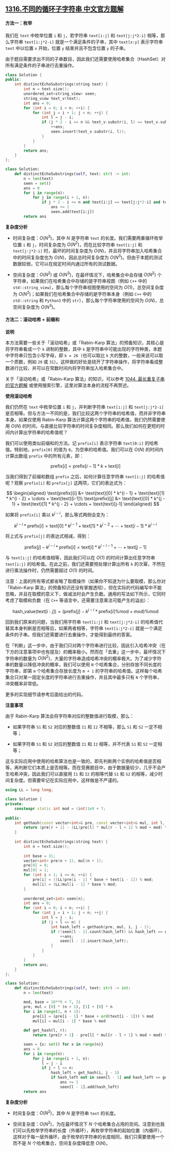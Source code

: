 ## [1316.不同的循环子字符串 中文官方题解](https://leetcode.cn/problems/distinct-echo-substrings/solutions/100000/bu-tong-de-xun-huan-zi-zi-fu-chuan-by-leetcode-sol)

#### 方法一：枚举

我们在 `text` 中枚举位置 `i` 和 `j`，若字符串 `text[i:j]` 和 `text[j:j*2-i]` 相等，那么字符串 `text[i:j*2-i]` 就是一个满足条件的子串，其中 `text[x:y]` 表示字符串 `text` 中以位置 `x` 开始，位置 `y` 结束并且不包含位置 `y` 的子串。

由于题目需要求出不同的子串数目，因此我们还需要使用哈希集合（HashSet）对所有满足条件的子串进行去重操作。

```C++ [sol1-C++]
class Solution {
public:
    int distinctEchoSubstrings(string text) {
        int n = text.size();
        unordered_set<string_view> seen;
        string_view text_v(text);
        int ans = 0;
        for (int i = 0; i < n; ++i) {
            for (int j = i + 1; j < n; ++j) {
                int l = j - i;
                if (j * 2 - i <= n && text_v.substr(i, l) == text_v.substr(j, l) && !seen.count(text_v.substr(i, l))) {
                    ++ans;
                    seen.insert(text_v.substr(i, l));
                }
            }
        }
        return ans;
    }
};
```

```Python [sol1-Python3]
class Solution:
    def distinctEchoSubstrings(self, text: str) -> int:
        n = len(text)
        seen = set()
        ans = 0
        for i in range(n):
            for j in range(i + 1, n):
                if j * 2 - i <= n and text[i:j] == text[j:j*2-i] and text[i:j] not in seen:
                    ans += 1
                    seen.add(text[i:j])
        return ans
```

**复杂度分析**

- 时间复杂度：$O(N^3)$，其中 $N$ 是字符串 `text` 的长度。我们需要两重循环枚举位置 `i` 和 `j`，时间复杂度为 $O(N^2)$，而在比较字符串 `text[i:j]` 和 `text[j:j*2-i]` 时，最坏的时间复杂度为 $O(N)$，并且将字符串加入哈希集合中的时间复杂度也为 $O(N)$，因此总时间复杂度为 $O(N^3)$。但由于本题的测试数据较弱，它可以在规定时间内通过所有的测试数据。

- 空间复杂度：$O(N^2)$ 或 $O(N^3)$，在最坏情况下，哈希集合中会存储 $O(N^2)$ 个字符串，如果我们在哈希集合中存储的是字符串视图（例如 `C++` 中的 `std::string_view`），那么每个字符串视图使用的空间为 $O(1)$，总空间复杂度为 $O(N^2)$；如果我们在哈希集合中存储的是字符串本身（例如 `C++` 中的 `std::string` 和 `Python3` 中的 `str`），那么每个字符串使用的空间为 $O(N)$，总空间复杂度为 $O(N^3)$。


#### 方法二：滚动哈希 + 前缀和

**说明**

本方法需要一些关于「滚动哈希」或「Rabin-Karp 算法」的预备知识，其核心是将字符串看成一个 `k` 进制的整数，其中 `k` 是字符串中可能出现的字符种类，本题中字符串只包含小写字母，即 `k = 26`（也可以取比 `k` 大的整数，一般来说可以取一个质数，例如 `29` 或 `31`）。这样做的好处是绕开了字符串操作，将字符串看成整数进行比较，并可以在常数时间内将字符串加入哈希集合中。

关于「滚动哈希」或「Rabin-Karp 算法」的知识，可以参考 [1044. 最长重复子串的官方题解](https://leetcode-cn.com/problems/longest-duplicate-substring/solution/zui-chang-zhong-fu-zi-chuan-by-leetcode/) 或使用搜索引擎，这里对算法本身的流程不再赘述。

**使用滚动哈希**

我们仍然在 `text` 中枚举位置 `i` 和 `j`，并判断字符串 `text[i:j]` 和 `text[j:j*2-i]` 是否相等。但与方法一不同的是，我们比较这两个字符串的哈希值，而并非字符串本身。如果仅使用 Rabin-Karp 算法计算这两个字符串的哈希值，我们仍然需要使用 $O(N)$ 的时间，与直接比较字符串的时间复杂度相同。那么我们如何在更短的时间内计算出字符串的哈希值呢？

我们可以使用类似前缀和的方法。记 `prefix[i]` 表示字符串 `text[0:i]` 的哈希值。特别地，`prefix[0]` 的值为 `0`，为空串的哈希值。我们可以在 $O(N)$ 的时间内计算出数组 `prefix` 中的所有元素，即：

$$
\text{prefix}[i] = \text{prefix}[i - 1] * k + \text{text}[i]
$$

当我们得到了前缀和数组 `prefix` 之后，如何计算任意字符串 `text[i:j]` 的哈希值呢？观察 `prefix[i]` 和 `prefix[j]` 这两项，它们的表达式为：

$$
\begin{aligned}
\text{prefix}[i] &= \text{text}[0] * k^{i - 1} + \text{text}[1] * k^{i - 2} + \cdots + \text{text}[i-1]\\
\text{prefix}[j] &= \text{text}[0] * k^{j - 1} + \text{text}[1] * k^{j - 2} + \cdots + \text{text}[j-1]
\end{aligned}
$$

如果将 `prefix[i]` 乘以 $k^{j - i}$，那么等式两侧会变为：

$$
k^{j - i} * \text{prefix}[i] = \text{text}[0] * k^{j - 1} + \text{text}[1] * k^{j - 2} + \cdots + \text{text}[i-1] * k^{j - i}
$$

将上式与 `prefix[j]` 的表达式相减，得到：

$$
\text{prefix}[j] - k^{j - i} * \text{prefix}[i] = \text{text}[i] * k^{j - i - 1} + \cdots + \text{text}[j - 1]
$$

与 `text[i:j]` 的哈希值相等，因此我们可以在 $O(1)$ 的时间计算出任意字符串 `text[i:j]` 的哈希值。在此之前，我们还需要预处理计算出所有 `k` 的次幂，不然在进行乘法操作时，仍然需要超过 $O(1)$ 的时间。

注意：上面的所有等式都省略了取模操作（如果你不知道为什么要取模，那么你对「Rabin-Karp 算法」的预备知识还没有掌握透彻），但在实际的代码编写中不能忽略，并且在取模的意义下，做减法时会产生负数。通用的写法如下所示，它同时考虑了取模和负数（在 `C++` 等语言中，还需要注意乘法可能产生的溢出）：

$$
\text{hash\_value}(\text{text}[i:j]) = (\text{prefix}[j] - k^{j - i} * \text{prefix}[i] \% \text{mod} + \text{mod}) \% \text{mod}
$$

回到我们原来的问题，当我们用字符串 `text[i:j]` 和 `text[j:j*2-i]` 的哈希值代替其本身判断是否相等后，如果两者相等，字符串 `text[i:j*2-i]` 就是一个满足条件的子串。但我们还需要进行去重操作，才能得到最终的答案。

在「判断」这一步中，由于我们只对两个字符串进行比较，因此引入哈希冲突（在下方的注意事项中也有提及）的概率极小。然而在「去重」这一步中，最坏情况下字符串的数量为 $O(N^2)$，大量的字符串造成哈希冲突的概率极大。为了减少字符串的数量以降低冲突的概率，我们可以使用 `N` 个哈希集合，分别存放不同长度的字符串，即第 `m` 个哈希集合存放长度为 `m + 1` 的字符串的哈希值。这样每个哈希集合只对某一固定长度的字符串进行去重操作，并且其中最多只有 `N` 个字符串，冲突概率非常低。

更多的实现细节请参考后面给出的代码。

**注意事项**

由于 Rabin-Karp 算法会将字符串对应的整数值进行取模，那么：

- 如果字符串 `S1` 和 `S2` 对应的整数值 `I1` 和 `I2` 不相等，那么 `S1` 和 `S2` 一定不相等；

- 如果字符串 `S1` 和 `S2` 对应的整数值 `I1` 和 `I2` 相等，并不代表 `S1` 和 `S2` 一定相等；

这与实际应用中使用的哈希算法也是一致的，即先判断两个实例的哈希值是否相等，再判断它们本质上是否相等。而在竞赛题目中，由于数据量较少，几乎不会产生哈希冲突，因此我们可以直接用 `I1` 和 `I2` 的相等代替 `S1` 和 `S2` 的相等，减少时间复杂度。但需要牢记在实际应用中，这样做是不严谨的。

```C++ [sol2-C++]
using LL = long long;

class Solution {
private:
    constexpr static int mod = (int)1e9 + 7;
    
public:
    int gethash(const vector<int>& pre, const vector<int>& mul, int l, int r) {
        return (pre[r + 1] - (LL)pre[l] * mul[r - l + 1] % mod + mod) % mod;
    }
    
    int distinctEchoSubstrings(string text) {
        int n = text.size();
        
        int base = 31;
        vector<int> pre(n + 1), mul(n + 1);
        pre[0] = 0;
        mul[0] = 1;
        for (int i = 1; i <= n; ++i) {
            pre[i] = ((LL)pre[i - 1] * base + text[i - 1]) % mod;
            mul[i] = (LL)mul[i - 1] * base % mod;
        }
        
        unordered_set<int> seen[n];
        int ans = 0;
        for (int i = 0; i < n; ++i) {
            for (int j = i + 1; j < n; ++j) {
                int l = j - i;
                if (j + l <= n) {
                    int hash_left = gethash(pre, mul, i, j - 1);
                    if (!seen[l - 1].count(hash_left) && hash_left == gethash(pre, mul, j, j + l - 1)) {
                        ++ans;
                        seen[l - 1].insert(hash_left);
                    }
                }
            }
        }
        return ans;
    }
};
```

```Python [sol2-Python3]
class Solution:
    def distinctEchoSubstrings(self, text: str) -> int:
        n = len(text)

        mod, base = 10**9 + 7, 31
        pre, mul = [0] * (n + 1), [1] + [0] * n
        for i in range(1, n + 1):
            pre[i] = (pre[i - 1] * base + ord(text[i - 1])) % mod
            mul[i] = mul[i - 1] * base % mod
        
        def get_hash(l, r):
            return (pre[r + 1] - pre[l] * mul[r - l + 1] % mod + mod) % mod

        seen = {x: set() for x in range(n)}
        ans = 0
        for i in range(n):
            for j in range(i + 1, n):
                l = j - i
                if j + l <= n:
                    hash_left = get_hash(i, j - 1)
                    if hash_left not in seen[l - 1] and hash_left == get_hash(j, j + l - 1):
                        ans += 1
                        seen[l - 1].add(hash_left)
        return ans
```

**复杂度分析**

- 时间复杂度：$O(N^2)$，其中 $N$ 是字符串 `text` 的长度。

- 空间复杂度：$O(N^2)$，为在最坏情况下 $N$ 个哈希集合占用的空间。注意到也我们可以先枚举字符串的长度（外循环），再枚举字符串的起始位置（内循环），这样对于每一层外循环，由于枚举的字符串的长度相同，我们只需要使用一个而不是 $N$ 个哈希集合，空间复杂度降低至 $O(N)$。